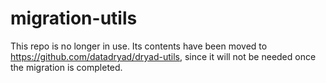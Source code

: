 # migration-utils

This repo is no longer in use. Its contents have been moved to https://github.com/datadryad/dryad-utils, since it will not be needed once the migration is completed.
